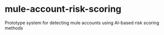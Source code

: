 # mule-account-risk-scoring
Prototype system for detecting mule accounts using AI-based risk scoring methods
